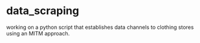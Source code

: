 # data_scraping
working on a python script that establishes data channels to clothing stores using an MITM approach.
